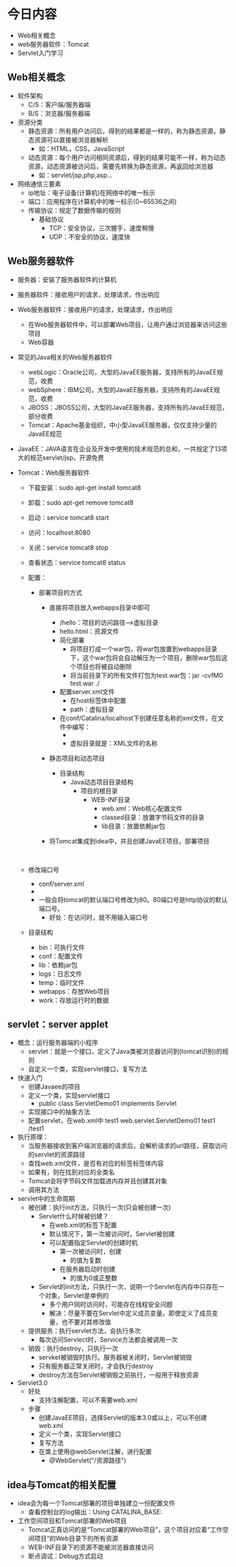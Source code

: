 # 今日内容
- Web相关概念
- web服务器软件：Tomcat
- Servlet入门学习

## Web相关概念
- 软件架构
    - C/S：客户端/服务器端
    - B/S：浏览器/服务器端
- 资源分类
    - 静态资源：所有用户访问后，得到的结果都是一样的，称为静态资源，静态资源可以直接被浏览器解析
        - 如：HTML，CSS，JavaScript
    - 动态资源：每个用户访问相同资源后，得到的结果可能不一样，称为动态资源，动态资源被访问后，需要先转换为静态资源，再返回给浏览器
        - 如：servlet/jsp,php,asp...
- 网络通信三要素
    - ip地址：电子设备(计算机)在网络中的唯一标示
    - 端口：应用程序在计算机中的唯一标示(0~65536之间)
    - 传输协议：规定了数据传输的规则
        - 基础协议
            - TCP：安全协议，三次握手，速度稍慢
            - UDP：不安全的协议，速度快

## Web服务器软件
- 服务器：安装了服务器软件的计算机
- 服务器软件：接收用户的请求，处理请求，作出响应
- Web服务器软件：接收用户的请求，处理请求，作出响应
    - 在Web服务器软件中，可以部署Web项目，让用户通过浏览器来访问这些项目
    - Web容器
- 常见的Java相关的Web服务器软件
    - webLogic：Oracle公司，大型的JavaEE服务器，支持所有的JavaEE规范，收费
    - webSphere：IBM公司，大型的JavaEE服务器，支持所有的JavaEE规范，收费
    - JBOSS：JBOSS公司，大型的JavaEE服务器，支持所有的JavaEE规范，部分收费
    - Tomcat：Apache基金组织，中小型JavaEE服务器，仅仅支持少量的JavaEE规范
- JavaEE：JAVA语言在企业及开发中使用的技术规范的总和，一共规定了13项大的规范servlet/jsp，开源免费

- Tomcat：Web服务器软件
    - 下载安装：sudo apt-get install tomcat8
    - 卸载：sudo apt-get remove tomcat8
    - 启动：service tomcat8 start
    - 访问：localhost:8080
    - 关闭：service tomcat8 stop
    - 查看状态：service tomcat8 status
    - 配置：
        - 部署项目的方式
            - 直接将项目放入webapps目录中即可
                - /hello：项目的访问路径-->虚拟目录
                - hello.html：资源文件
                - 简化部署
                    - 将项目打成一个war包，将war包放置到webapps目录下，这个war包将会自动解压为一个项目，删除war包后这个项目也将被自动删除
                    - 将当前目录下的所有文件打包为test.war包：jar -cvfM0 test.war ./
                - 配置server.xml文件
                    - 在host标签体中配置
                        <!--项目部署-->
                        <Context docBase="/var/lib/tomcat8/webapps/hello" path="/test" />
                    - path：虚拟目录
                -  在conf/Catalina/localhost下创建任意名称的xml文件，在文件中编写：
                    - <Context docBase="/var/lib/tomcat8/webapps/hello" />
                    - 虚拟目录就是：XML文件的名称
            - 静态项目和动态项目
                - 目录结构
                    - Java动态项目目录结构
                        - 项目的根目录
                            - WEB-INF目录
                                - web.xml：Web核心配置文件
                                - classed目录：放置字节码文件的目录
                                - lib目录：放置依赖jar包
            - 将Tomcat集成到idea中，并且创建JavaEE项目，部署项目
            
              ​          
        
    - 修改端口号
        * conf/server.xml
        * <Connector port="8888" protocol="HTTP/1.1"
           connectionTimeout="20000"
           redirectPort="8445" />
        * 一般会将tomcat的默认端口号修改为80。80端口号是http协议的默认端口号。
            * 好处：在访问时，就不用输入端口号
    - 目录结构
        - bin：可执行文件
        - conf：配置文件
        - lib：依赖jar包
        - logs：日志文件
        - temp：临时文件
        - webapps：存放Web项目
        - work：存放运行时的数据
        
## servlet：server applet
- 概念：运行服务器端的小程序
    - servlet：就是一个接口，定义了Java类被浏览器访问到(tomcat识别)的规则
    - 自定义一个类，实现servlet接口，复写方法
- 快速入门
    - 创建Javaee的项目
    - 定义一个类，实现servlet接口
        - public class ServletDemo01 implements Servlet
    - 实现接口中的抽象方法
    - 配置servlet，在web.xml中
            <!--配置Servletxiugaizhi-->
            <servlet>
                <servlet-name>test1</servlet-name>
                <servlet-class>web.servlet.ServletDemo01</servlet-class>
            </servlet>
            <servlet-mapping>
                <servlet-name>test1</servlet-name>
                <url-pattern>/test1</url-pattern>
            </servlet-mapping>
- 执行原理：
    - 当服务器接收到客户端浏览器的请求后，会解析请求的url路径，获取访问的servlet的资源路径
    - 查找web.xml文件，是否有对应的标签<url-pattern>标签体内容
    - 如果有，则在找到对应的<servlet-class>全类名
    - Tomcat会将字节码文件加载进内存并且创建其对象
    - 调用其方法
- servlet中的生命周期
    - 被创建：执行init方法，只执行一次(只会被创建一次)
        - Servlet什么时候被创建？
            - 在web.xml的<servlet>标签下配置
            - 默认情况下，第一次被访问时，Servlet被创建
            - 可以配置指定Servlet的创建时机
                - 第一次被访问时，创建
                    - <load-on-startup>的值为复数
                - 在服务器启动时创建
                    - <load-on-startup>的值为0或正整数
        - Servlet的init方法，只执行一次，说明一个Servlet在内存中只存在一个对象，Servlet是单例的
            - 多个用户同时访问时，可能存在线程安全问题
            - 解决：尽量不要在Servlet中定义成员变量。即使定义了成员变量，也不要对其修改值
    - 提供服务：执行servlet方法，会执行多次
        - 每次访问Servlect时，Service方法都会被调用一次
    - 销毁：执行destroy，只执行一次
        - servket被销毁时执行。服务器被关闭时，Servlet被销毁
        - 只有服务器正常关闭时，才会执行destroy
        - destroy方法在Servlet被销毁之前执行，一般用于释放资源
- Servlet3.0
    - 好处
        - 支持注解配置，可以不需要web.xml
    - 步骤
        - 创建JavaEE项目，选择Servlet的版本3.0或以上，可以不创建web.xml
        - 定义一个类，实现Servlet接口
        - 复写方法
        - 在类上使用@webServlet注解，进行配置
            - @WebServlet("/资源路径")



## idea与Tomcat的相关配置

- idea会为每一个Tomcat部署的项目单独建立一份配置文件
  - 查看控制台的log输出：Using CATALINA_BASE:
- 工作空间项目和Tomcat部署的Web项目
  - Tomcat正真访问的是“Tomcat部署的Web项目”，这个项目对应着“工作空间项目”的Web目录下的所有资源
  - WEB-INF目录下的资源不能被浏览器直接访问
  - 断点调试：Debug方式启动